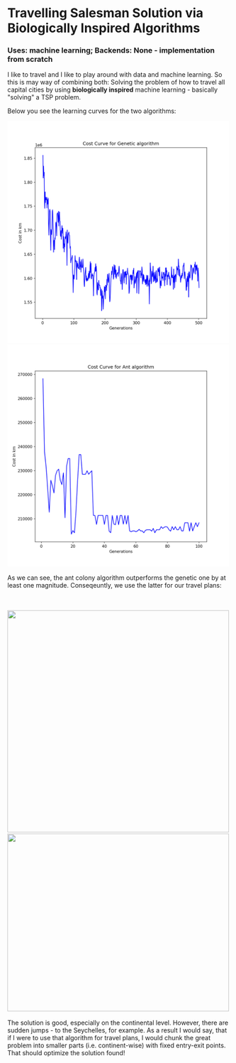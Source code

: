 # Travelling Salesman Solution via Biologically Inspired Algorithms

### Uses: machine learning; Backends: None - implementation from scratch

I like to travel and I like to play around with data and machine learning. So this is may way of combining both:
Solving the problem of how to travel all capital cities by using **biologically inspired** machine learning - basically "solving" a TSP problem.

Below you see the learning curves for the two algorithms:
<p float="left">
        <img src="https://github.com/mhschubert/Portfolio/blob/main/travel_with_ml/figures/cost_plot_Genetic.png" alt="drawing" width="500" height="500"/>
        <img src="https://github.com/mhschubert/Portfolio/blob/main/travel_with_ml/figures/cost_plot_Ant.png" alt="drawing" width="500" height="500"/>
</p>
As we can see, the ant colony algorithm outperforms the genetic one by at least one magnitude. Conseqeuntly, we use the latter for our travel plans:
<br><br><br>
<p float="left">
<img src=https://github.com/mhschubert/Portfolio/blob/main/travel_with_ml/figures/globe_travel.gif width="500" height="500"/>
 <img src="https://github.com/mhschubert/Portfolio/blob/main/travel_with_ml/figures/lambert_travel.gif" width="500" height="400"/>
</p>
The solution is good, especially on the continental level. However, there are sudden jumps - to the Seychelles, for example. As a result I would say, that if I were to use that algorithm for travel
plans, I would chunk the great problem into smaller parts (i.e. continent-wise) with fixed entry-exit points. That should optimize the solution found!



